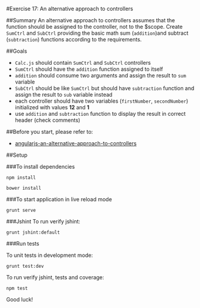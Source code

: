 #Exercise 17: An alternative approach to controllers

##Summary
An alternative approach to controllers assumes that the function should be assigned to the controller, not to the $scope.
Create `SumCtrl` and `SubCtrl` providing the basic math sum (`addition`)and subtract (`subtraction`) functions according to the requirements.

##Goals
* `Calc.js` should contain `SumCtrl` and `SubCtrl` controllers
* `SumCtrl` should have the `addition` function assigned to itself
* `addition` should consume two arguments and assign the result to `sum` variable
* `SubCtrl` should be like `SumCtrl` but should have `subtraction` function and assign the result to `sub` variable instead
* each controller should have two variables (`firstNumber`, `secondNumber`) initialized with values **12** and **1**
* use `addition`  and `subtraction` function to display the result in correct header (check comments)

##Before you start, please refer to:
* [angularjs-an-alternative-approach-to-controllers](https://egghead.io/lessons/angularjs-an-alternative-approach-to-controllers)

##Setup

###To install dependencies 

```
npm install
```

```
bower install
```

###To start application in live reload mode

    grunt serve
    
###Jshint
To run verify jshint:
    
    grunt jshint:default

###Run tests

To unit tests in development mode:
    
    grunt test:dev
    

To run verify jshint, tests and coverage:

    npm test


Good luck!
